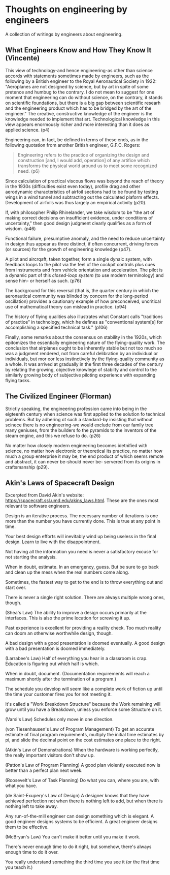 # Thoughts on engineering by engineers

A collection of writings by engineers about engineering. 


## What Engineers Know and How They Know It (Vincente)

This view of technology-and hence engineering-as other than science accords
with statements sometimes made by engineers, such as the following by a
British engineer to the Royal Aeronautical Society in 1922: "Aeroplanes are
not designed by science, but by art in spite of some pretence and humbug to
the contrary. I do not mean to suggest for one moment that engineering can do
without science, on the contrary, it stands on scientific foundations, but
there is a big gap between scientific researh and the engineering product
which has to be bridged by the art of the engineer." The creative,
constructive knowledge of the engineer is the knowledge needed to implement
that art. Technological knowledge in this view appears enormously richer and
more interesting than it does as applied science. (p4)

Engineering can, in fact, be defined in terms of these ends, as in the following quotation from
another British engineer, G.F.C. Rogers:

> Engineering refers to the practice of organizing the design and construction [and, I would add, operation] of any artifice which transforms the physical world around us to meet some recognized need. (p6)

Since calculation of practical viscous flows was beyond the reach of theory in the 1930s (difficulties exist even today), profile drag and other aerodynamic characteristics of airfoil sections had to be found by testing wings in a wind tunnel and subtracting out the calculated plaform effects. Development of airfoils was thus largely an empirical activity (p20).

If, with philosopher Philip Rhinelander, we take wisdom to be "the art of making correct decisions on insufficient evidence, under conditions of uncertainty," then good design judgment clearly qualifies as a form of wisdom. (p46)

Functional failure, presumptive anomaly, and the need to reduce uncertainty in design thus appear as three distinct, if often concurrent, driving forces (or sources) for the growth of engineering knowledge (p47).

A pilot and aircrqaft, taken together, form a single dynaic system, with
feedback loops to the pilot via the feel of the cockpit controls plus cues
from instruments and from vehicle orientation and acceleration. The pilot is a dynamic part of this *closed-loop system* (to use modern terminology) and sense him- or herself as such. (p76)

The background for this reversal (that is, the quarter century in which the aeronautical community was blinded by concern for the long-period oscillation) provides a cautionary example of how preconceived, uncritical use of mathematical theory can mislead in practice. (p94)

The history of flying qualities also illustrates what Constant calls "traditions of practice" in technology, which he defines as "conventional system[s] for accomplishing a specified technical task." (p106)

Finally, some remarks about the consensus on stability in the 1920s, which
epitomizes the essentially engineering nature of the flying-quality work. The
conclusion that airplanes ought to be inherently stable but not too much so
was a judgment rendered, not from careful delibration by an individual or
individuals, but mor eor less instinctively by the flying-quality community
as a whole. It was arrived at gradually in the first three decades of the
century by relating the growing, objective knowlege of stabilty and control
to the similarly growing body of subjective piloting experience with
expanding flying tasks.

## The Civilized Engineer (Florman)

Strictly speaking, the engineering profession came into being in the
eigteenth century when science was first applied to the solution fo technical
problems. But by adhering ot such a standard-by insisting that without
scinece there is no engineering-we would exclude from our family tree many
geniuses, from the builders fo the pyramids to the inventors of the steam
engine, and this we refuse to do. (p26)

No matter how closely modern engineering becomes idetnified with science, no matter how electronic or theoretical its practice, no matter how much a group enterprise it may be, the end product of which seems remote and abstract, it can never be-should never be- servered from its origins in craftsmanship (p29).


 
## Akin's Laws of Spacecraft Design

Excerpted from David Akin's website: <https://spacecraft.ssl.umd.edu/akins_laws.html>. These are the ones most relevant to software engineers.

Design is an iterative process. The necessary number of iterations is one more than the number you have currently done. This is true at any point in time.

Your best design efforts will inevitably wind up being useless in the final design. Learn to live with the disappointment.

Not having all the information you need is never a satisfactory excuse for not starting the analysis.

When in doubt, estimate. In an emergency, guess. But be sure to go back and clean up the mess when the real numbers come along.

Sometimes, the fastest way to get to the end is to throw everything out and start over.

There is never a single right solution. There are always multiple wrong ones, though.

(Shea's Law) The ability to improve a design occurs primarily at the interfaces. This is also the prime location for screwing it up.

Past experience is excellent for providing a reality check. Too much reality can doom an otherwise worthwhile design, though.

A bad design with a good presentation is doomed eventually. A good design with a bad presentation is doomed immediately.

(Larrabee's Law) Half of everything you hear in a classroom is crap. Education is figuring out which half is which.

When in doubt, document. (Documentation requirements will reach a maximum shortly after the termination of a program.)

The schedule you develop will seem like a complete work of fiction up until the time your customer fires you for not meeting it.

It's called a "Work Breakdown Structure" because the Work remaining will grow until you have a Breakdown, unless you enforce some Structure on it.

(Varsi's Law) Schedules only move in one direction.

(von Tiesenhausen's Law of Program Management) To get an accurate estimate of final program requirements, multiply the initial time estimates by pi, and slide the decimal point on the cost estimates one place to the right.

(Atkin's Law of Demonstrations) When the hardware is working perfectly, the really important visitors don't show up.

(Patton's Law of Program Planning) A good plan violently executed now is better than a perfect plan next week.

(Roosevelt's Law of Task Planning) Do what you can, where you are, with what you have.

(de Saint-Exupery's Law of Design) A designer knows that they have achieved perfection not when there is nothing left to add, but when there is nothing left to take away.

Any run-of-the-mill engineer can design something which is elegant. A good engineer designs systems to be efficient. A great engineer designs them to be effective.

(McBryan's Law) You can't make it better until you make it work.

There's never enough time to do it right, but somehow, there's always enough time to do it over.

You really understand something the third time you see it (or the first time you teach it.)


